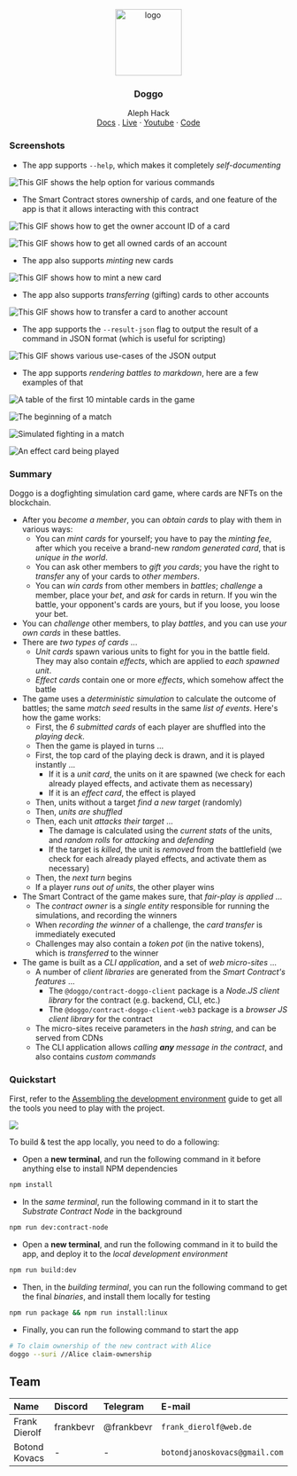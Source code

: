 <div align="center">
<img src="https://i.ibb.co/F6NMTSd/DALL-E-2024-01-11-17-03-47-A-playful-and-engaging-logo-for-a-simulation-game-application-named-Dogo.png" alt="logo" width="120" height="120" />
</div>

<h3 align="center">Doggo</h3>
  <p align="center">
  Aleph Hack
        <br />
    <a href="">Docs</a>
    .
    <a href="">Live</a>
    ·
    <a href="https://www.youtube.com/watch?v=A6L_228WgeQ">Youtube</a>
    ·
    <a href="https://github.com/bokovhu/doggo">Code</a>
  </p>
</div>

### Screenshots

* The app supports `--help`, which makes it completely _self-documenting_

![This GIF shows the help option for various commands](cmd-help.gif)

* The Smart Contract stores ownership of cards, and one feature of the app is that it allows interacting with this contract

![This GIF shows how to get the owner account ID of a card](cmd-get-card-owner.gif)

![This GIF shows how to get all owned cards of an account](cmd-get-cards-of-owner.gif)

* The app also supports _minting_ new cards

![This GIF shows how to mint a new card](cmd-mint.gif)

* The app also supports _transferring_ (gifting) cards to other accounts

![This GIF shows how to transfer a card to another account](cmd-transfer-card.gif)

* The app supports the `--result-json` flag to output the result of a command in JSON format (which is useful for scripting)

![This GIF shows various use-cases of the JSON output](cmd-json.gif)

* The app supports _rendering battles to markdown_, here are a few examples of that

![A table of the first 10 mintable cards in the game](nice-first-10-cards.png)

![The beginning of a match](nice-match-begin.png)

![Simulated fighting in a match](nice-match-attack-gameplay.png)

![An effect card being played](nice-match-effect-card.png)

### Summary

Doggo is a dogfighting simulation card game, where cards are NFTs on the blockchain.

* After you _become a member_, you can _obtain cards_ to play with them in various ways:
    * You can _mint cards_ for yourself; you have to pay the _minting fee_, after which you receive a brand-new _random generated card_, that is _unique in the world_.
    * You can ask other members to _gift you cards_; you have the right to _transfer_ any of your cards to _other members_.
    * You can _win cards_ from other members in _battles_; _challenge_ a member, place your _bet_, and _ask_ for cards in return. If you win the battle, your opponent's cards are yours, but if you loose, you loose your bet.
* You can _challenge_ other members, to play _battles_, and you can use _your own cards_ in these battles.
* There are _two types of cards_ ...
    * _Unit cards_ spawn various units to fight for you in the battle field. They may also contain _effects_, which are applied to _each spawned unit_.
    * _Effect cards_ contain one or more _effects_, which somehow affect the battle
* The game uses a _deterministic simulation_ to calculate the outcome of battles; the same _match seed_ results in the same _list of events_. Here's how the game works:
    * First, the _6 submitted cards_ of each player are shuffled into the _playing deck_.
    * Then the game is played in turns ...
    * First, the top card of the playing deck is drawn, and it is played instantly ...
        * If it is a _unit card_, the units on it are spawned (we check for each already played effects, and activate them as necessary)
        * If it is an _effect card_, the effect is played
    * Then, units without a target _find a new target_ (randomly)
    * Then, _units are shuffled_
    * Then, each unit _attacks their target_ ...
        * The damage is calculated using the _current stats_ of the units, and _random rolls_ for _attacking_ and _defending_
        * If the target is _killed_, the unit is _removed_ from the battlefield (we check for each already played effects, and activate them as necessary)
    * Then, the _next turn_ begins
    * If a player _runs out of units_, the other player wins
* The Smart Contract of the game makes sure, that _fair-play is applied_ ...
    * The _contract owner_ is a _single entity_ responsible for running the simulations, and recording the winners
    * When _recording the winner_ of a challenge, the _card transfer_ is immediately executed
    * Challenges may also contain a _token pot_ (in the native tokens), which is _transferred_ to the winner
* The game is built as a _CLI application_, and a set of _web micro-sites_ ...
    * A number of _client libraries_ are generated from the _Smart Contract's features_ ...
        * The `@doggo/contract-doggo-client` package is a _Node.JS client library_ for the contract (e.g. backend, CLI, etc.)
        * The `@doggo/contract-doggo-client-web3` package is a _browser JS client library_ for the contract
    * The micro-sites receive parameters in the _hash string_, and can be served from CDNs
    * The CLI application allows _calling **any** message in the contract_, and also contains _custom commands_

### Quickstart

First, refer to the [Assembling the development environment](./packages/docs/02-Main/01-DevEnv.md) guide to get all the tools you need to play with the project.

![](./quickstart.gif)

To build & test the app locally, you need to do a following:

* Open a **new terminal**, and run the following command in it before anything else to install NPM dependencies

```bash
npm install
```

* In the _same terminal_, run the following command in it to start the _Substrate Contract Node_ in the background

```bash
npm run dev:contract-node
```

* Open a **new terminal**, and run the following command in it to build the app, and deploy it to the _local development environment_

```bash
npm run build:dev
```

* Then, in the _building terminal_, you can run the following command to get the final _binaries_, and install them locally for testing

```bash
npm run package && npm run install:linux
```

* Finally, you can run the following command to start the app

```bash
# To claim ownership of the new contract with Alice
doggo --suri //Alice claim-ownership
```

## Team

| Name          | Discord   | Telegram   | E-mail                        |
| :------------ | :-------- | :--------- | :---------------------------- |
| Frank Dierolf | frankbevr | @frankbevr | `frank_dierolf@web.de`        |
| Botond Kovacs | -         | -          | `botondjanoskovacs@gmail.com` |
